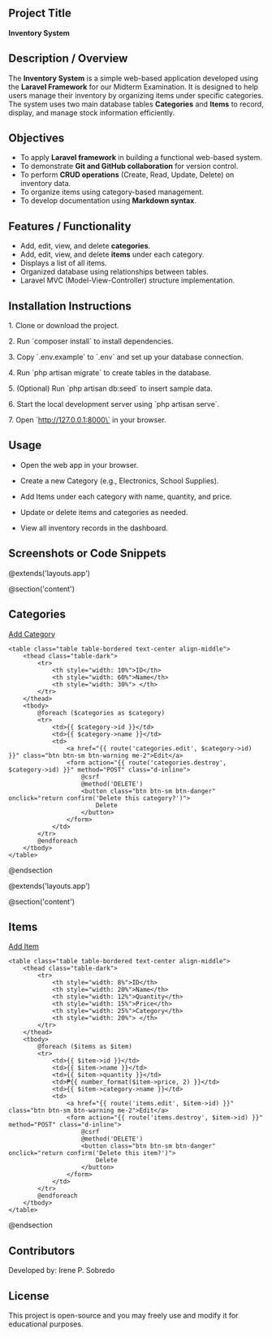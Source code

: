 ## Project Title  
**Inventory System**

## Description / Overview  
The **Inventory System** is a simple web-based application developed using the **Laravel Framework** for our Midterm Examination. It is designed to help users manage their inventory by organizing items under specific categories. The system uses two main database tables **Categories** and **Items** to record, display, and manage stock information efficiently.  

## Objectives  
- To apply **Laravel framework** in building a functional web-based system.  
- To demonstrate **Git and GitHub collaboration** for version control.  
- To perform **CRUD operations** (Create, Read, Update, Delete) on inventory data.  
- To organize items using category-based management.  
- To develop documentation using **Markdown syntax**.

## Features / Functionality  
- Add, edit, view, and delete **categories**.  
- Add, edit, view, and delete **items** under each category.  
- Displays a list of all items.  
- Organized database using relationships between tables.  
- Laravel MVC (Model-View-Controller) structure implementation.

## Installation Instructions

1\. Clone or download the project.

2\. Run \`composer install\` to install dependencies.

3\. Copy \`.env.example\` to \`.env\` and set up your database connection.

4\. Run \`php artisan migrate\` to create tables in the database.

5\. (Optional) Run \`php artisan db:seed\` to insert sample data.

6\. Start the local development server using \`php artisan serve\`.

7\. Open \`<http://127.0.0.1:8000\`> in your browser.

## Usage

- Open the web app in your browser.

- Create a new Category (e.g., Electronics, School Supplies).

- Add Items under each category with name, quantity, and price.

- Update or delete items and categories as needed.

- View all inventory records in the dashboard.

## Screenshots or Code Snippets
@extends('layouts.app')

@section('content')
<div class="container">
    <div class="d-flex justify-content-between align-items-center mb-3">
        <h2>Categories</h2>
        <a href="{{ route('categories.create') }}" class="btn btn-success">Add Category</a>
    </div>

    <table class="table table-bordered text-center align-middle">
        <thead class="table-dark">
            <tr>
                <th style="width: 10%">ID</th>
                <th style="width: 60%">Name</th>
                <th style="width: 30%"> </th> 
            </tr>
        </thead>
        <tbody>
            @foreach ($categories as $category)
            <tr>
                <td>{{ $category->id }}</td>
                <td>{{ $category->name }}</td>
                <td>
                    <a href="{{ route('categories.edit', $category->id) }}" class="btn btn-sm btn-warning me-2">Edit</a>
                    <form action="{{ route('categories.destroy', $category->id) }}" method="POST" class="d-inline">
                        @csrf
                        @method('DELETE')
                        <button class="btn btn-sm btn-danger" onclick="return confirm('Delete this category?')">
                            Delete
                        </button>
                    </form>
                </td>
            </tr>
            @endforeach
        </tbody>
    </table>
</div>
@endsection

@extends('layouts.app')

@section('content')
<div class="container">
    <div class="d-flex justify-content-between align-items-center mb-3">
        <h2>Items</h2>
        <a href="{{ route('items.create') }}" class="btn btn-success">Add Item</a>
    </div>

    <table class="table table-bordered text-center align-middle">
        <thead class="table-dark">
            <tr>
                <th style="width: 8%">ID</th>
                <th style="width: 20%">Name</th>
                <th style="width: 12%">Quantity</th>
                <th style="width: 15%">Price</th>
                <th style="width: 25%">Category</th>
                <th style="width: 20%"> </th> 
            </tr>
        </thead>
        <tbody>
            @foreach ($items as $item)
            <tr>
                <td>{{ $item->id }}</td>
                <td>{{ $item->name }}</td>
                <td>{{ $item->quantity }}</td>
                <td>₱{{ number_format($item->price, 2) }}</td>
                <td>{{ $item->category->name }}</td>
                <td>
                    <a href="{{ route('items.edit', $item->id) }}" class="btn btn-sm btn-warning me-2">Edit</a>
                    <form action="{{ route('items.destroy', $item->id) }}" method="POST" class="d-inline">
                        @csrf
                        @method('DELETE')
                        <button class="btn btn-sm btn-danger" onclick="return confirm('Delete this item?')">
                            Delete
                        </button>
                    </form>
                </td>
            </tr>
            @endforeach
        </tbody>
    </table>
</div>
@endsection

## Contributors
Developed by: Irene P. Sobredo

## License
This project is open-source and you may freely use and modify it for educational purposes.
